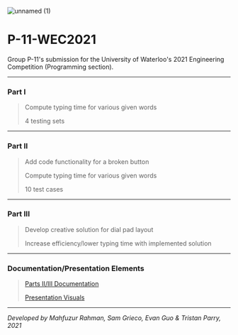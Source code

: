 ![unnamed (1)](https://user-images.githubusercontent.com/64918749/141657678-6ed5744f-aaa3-42e3-8376-c90348726b5f.jpg)
# P-11-WEC2021

Group P-11's submission for the University of Waterloo's 2021 Engineering Competition (Programming section).

-------------------------------------------------------------------------------------------------------------------------------------------------------------------------

<h3>Part I</h3>

> Compute typing time for various given words
> 
> 4 testing sets

-------------------------------------------------------------------------------------------------------------------------------------------------------------------------

<h3>Part II</h3>

> Add code functionality for a broken button
> 
> Compute typing time for various given words
> 
> 10 test cases

-------------------------------------------------------------------------------------------------------------------------------------------------------------------------

<h3>Part III</h3>

> Develop creative solution for dial pad layout
> 
> Increase efficiency/lower typing time with implemented solution

-------------------------------------------------------------------------------------------------------------------------------------------------------------------------

<h3>Documentation/Presentation Elements</h3>

> [Parts II/III Documentation](https://github.com/tristanparry/P-11-WEC2021/blob/main/DOCS%2BVISUALS/P-11%20WEC%20-%20Parts%20II%20_%20III.pdf)
> 
> [Presentation Visuals](https://github.com/tristanparry/P-11-WEC2021/blob/main/DOCS%2BVISUALS/Presentation.pdf)

-------------------------------------------------------------------------------------------------------------------------------------------------------------------------

<i>Developed by Mahfuzur Rahman, Sam Grieco, Evan Guo & Tristan Parry, 2021</i>
